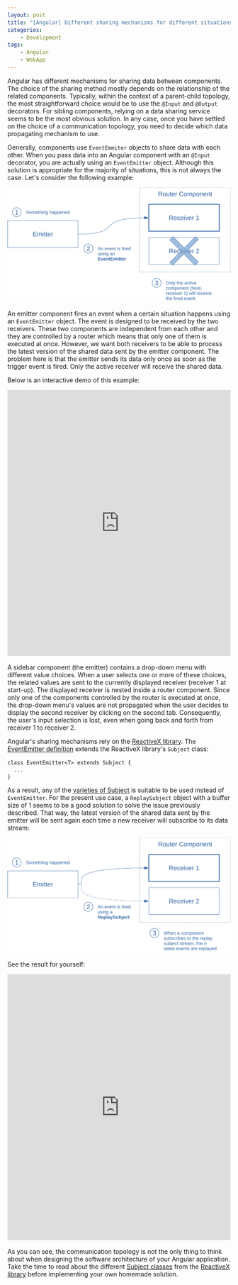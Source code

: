 ```yaml
---
layout: post
title: "[Angular] Different sharing mechanisms for different situations"
categories:
    - Development
tags:
    - Angular
    - WebApp
---
```

Angular has different mechanisms for sharing data between components. The choice of the sharing method mostly depends on the relationship of the related components. Typically, within the context of a parent-child topology, the most straightforward choice would be to use the `@Input` and `@Output` decorators. For sibling components, relying on a data sharing service seems to be the most obvious solution. In any case, once you have settled on the choice of a communication topology, you need to decide which data propagating mechanism to use.

Generally, components use `EventEmmiter` objects to share data with each other. When you pass data into an Angular component with an `@Input` decorator, you are actually using an `EventEmitter` object. Although this solution is appropriate for the majority of situations, this is not always the case. Let's consider the following example:

![Diagram of the data propagation using an EventEmitter][eventemitter-diag]

<!--more-->

An emitter component fires an event when a certain situation happens using an `EventEmitter` object. The event is designed to be received by the two receivers. These two components are independent from each other and they are controlled by a router which means that only one of them is executed at once. However, we want both receivers to be able to process the latest version of the shared data sent by the emitter component. The problem here is that the emitter sends its data only once as soon as the trigger event is fired. Only the active receiver will receive the shared data.

Below is an interactive demo of this example:

<iframe style="width: 100%; height: 600px" src="https://embed.plnkr.co/fZbjw7?show=preview" frameborder="0" allowfullscren="allowfullscren"></iframe>

A sidebar component (the emitter) contains a drop-down menu with different value choices. When a user selects one or more of these choices, the related values are sent to the currently displayed receiver (receiver 1 at start-up). The displayed receiver is nested inside a router component. Since only one of the components controlled by the router is executed at once, the drop-down menu's values are not propagated when the user decides to display the second receiver by clicking on the second tab. Consequently, the user's input selection is lost, even when going back and forth from receiver 1 to receiver 2.

Angular's sharing mechanisms rely on the [ReactiveX library][rxjs]. The [EventEmitter definition][eventemitter] extends the ReactiveX library's `Subject` class:

    class EventEmitter<T> extends Subject {
      ...
    }

As a result, any of the [varieties of Subject][subjects] is suitable to be used instead of `EventEmitter`. For the present use case, a `ReplaySubject` object with a buffer size of 1 seems to be a good solution to solve the issue previously described. That way, the latest version of the shared data sent by the emitter will be sent again each time a new receiver will subscribe to its data stream:

![Diagram of the data propagation using a ReplaySubject][replaysubject-diag]

See the result for yourself:

<iframe style="width: 100%; height: 600px" src="https://embed.plnkr.co/sJYnOO?show=preview" frameborder="0" allowfullscren="allowfullscren"></iframe>

As you can see, the communication topology is not the only thing to think about when designing the software architecture of your Angular application. Take the time to read about the different [Subject classes][subjects] from the [ReactiveX library][rxjs] before implementing your own homemade solution.

 [eventemitter]: https://angular.io/api/core/EventEmitter
 [eventemitter-diag]: /images/EventEmitter.svg "Diagram of the data propagation using an EventEmitter"
 [rxjs]: http://reactivex.io/
 [replaysubject-diag]: /images/ReplaySubject.svg "Diagram of the data propagation using a ReplaySubject"
 [subjects]: http://reactivex.io/documentation/subject.html

